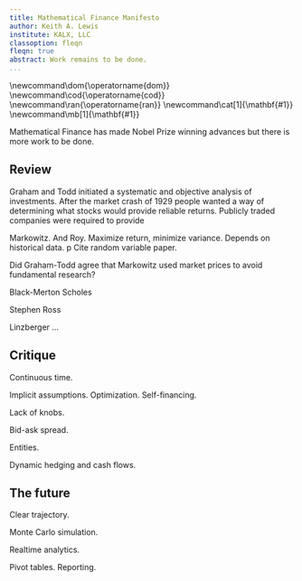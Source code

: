 ```yaml
---
title: Mathematical Finance Manifesto
author: Keith A. Lewis
institute: KALX, LLC
classoption: fleqn
fleqn: true
abstract: Work remains to be done.
...
```


\newcommand\dom{\operatorname{dom}}
\newcommand\cod{\operatorname{cod}}
\newcommand\ran{\operatorname{ran}}
\newcommand\cat[1]{\mathbf{#1}}
\newcommand\mb[1]{\mathbf{#1}}


Mathematical Finance has made Nobel Prize winning advances but there is more work to be done.

## Review

Graham and Todd initiated a systematic and objective analysis of investments.
After the market crash of 1929 people wanted a way of determining
what stocks would provide reliable returns. Publicly traded companies
were required to provide 

Markowitz. And Roy. Maximize return, minimize variance. Depends on historical data.
p
Cite random variable paper.

Did Graham-Todd agree that Markowitz used market prices to avoid fundamental research?

Black-Merton Scholes

Stephen Ross

Linzberger ...

## Critique

Continuous time.

Implicit assumptions. Optimization. Self-financing.

Lack of knobs.

Bid-ask spread.

Entities.

Dynamic hedging and cash flows.

## The future

Clear trajectory.

Monte Carlo simulation.

Realtime analytics.

Pivot tables. Reporting.

